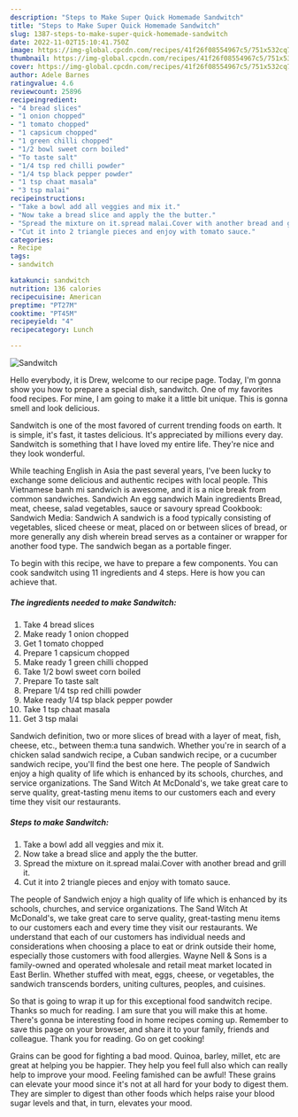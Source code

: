 ```yaml
---
description: "Steps to Make Super Quick Homemade Sandwitch"
title: "Steps to Make Super Quick Homemade Sandwitch"
slug: 1387-steps-to-make-super-quick-homemade-sandwitch
date: 2022-11-02T15:10:41.750Z
image: https://img-global.cpcdn.com/recipes/41f26f08554967c5/751x532cq70/sandwitch-recipe-main-photo.jpg
thumbnail: https://img-global.cpcdn.com/recipes/41f26f08554967c5/751x532cq70/sandwitch-recipe-main-photo.jpg
cover: https://img-global.cpcdn.com/recipes/41f26f08554967c5/751x532cq70/sandwitch-recipe-main-photo.jpg
author: Adele Barnes
ratingvalue: 4.6
reviewcount: 25896
recipeingredient:
- "4 bread slices"
- "1 onion chopped"
- "1 tomato chopped"
- "1 capsicum chopped"
- "1 green chilli chopped"
- "1/2 bowl sweet corn boiled"
- "To taste salt"
- "1/4 tsp red chilli powder"
- "1/4 tsp black pepper powder"
- "1 tsp chaat masala"
- "3 tsp malai"
recipeinstructions:
- "Take a bowl add all veggies and mix it."
- "Now take a bread slice and apply the the butter."
- "Spread the mixture on it.spread malai.Cover with another bread and grill it."
- "Cut it into 2 triangle pieces and enjoy with tomato sauce."
categories:
- Recipe
tags:
- sandwitch

katakunci: sandwitch 
nutrition: 136 calories
recipecuisine: American
preptime: "PT27M"
cooktime: "PT45M"
recipeyield: "4"
recipecategory: Lunch

---
```



![Sandwitch](https://img-global.cpcdn.com/recipes/41f26f08554967c5/751x532cq70/sandwitch-recipe-main-photo.jpg)

Hello everybody, it is Drew, welcome to our recipe page. Today, I'm gonna show you how to prepare a special dish, sandwitch. One of my favorites food recipes. For mine, I am going to make it a little bit unique. This is gonna smell and look delicious.

Sandwitch is one of the most favored of current trending foods on earth. It is simple, it's fast, it tastes delicious. It's appreciated by millions every day. Sandwitch is something that I have loved my entire life. They're nice and they look wonderful.

While teaching English in Asia the past several years, I&#39;ve been lucky to exchange some delicious and authentic recipes with local people. This Vietnamese banh mi sandwich is awesome, and it is a nice break from common sandwiches. Sandwich An egg sandwich Main ingredients Bread, meat, cheese, salad vegetables, sauce or savoury spread Cookbook: Sandwich Media: Sandwich A sandwich is a food typically consisting of vegetables, sliced cheese or meat, placed on or between slices of bread, or more generally any dish wherein bread serves as a container or wrapper for another food type. The sandwich began as a portable finger.


To begin with this recipe, we have to prepare a few components. You can cook sandwitch using 11 ingredients and 4 steps. Here is how you can achieve that.

<!--inarticleads1-->

##### The ingredients needed to make Sandwitch:

1. Take 4 bread slices
1. Make ready 1 onion chopped
1. Get 1 tomato chopped
1. Prepare 1 capsicum chopped
1. Make ready 1 green chilli chopped
1. Take 1/2 bowl sweet corn boiled
1. Prepare To taste salt
1. Prepare 1/4 tsp red chilli powder
1. Make ready 1/4 tsp black pepper powder
1. Take 1 tsp chaat masala
1. Get 3 tsp malai


Sandwich definition, two or more slices of bread with a layer of meat, fish, cheese, etc., between them:a tuna sandwich. Whether you&#39;re in search of a chicken salad sandwich recipe, a Cuban sandwich recipe, or a cucumber sandwich recipe, you&#39;ll find the best one here. The people of Sandwich enjoy a high quality of life which is enhanced by its schools, churches, and service organizations. The Sand Witch At McDonald&#39;s, we take great care to serve quality, great-tasting menu items to our customers each and every time they visit our restaurants. 

<!--inarticleads2-->

##### Steps to make Sandwitch:

1. Take a bowl add all veggies and mix it.
1. Now take a bread slice and apply the the butter.
1. Spread the mixture on it.spread malai.Cover with another bread and grill it.
1. Cut it into 2 triangle pieces and enjoy with tomato sauce.


The people of Sandwich enjoy a high quality of life which is enhanced by its schools, churches, and service organizations. The Sand Witch At McDonald&#39;s, we take great care to serve quality, great-tasting menu items to our customers each and every time they visit our restaurants. We understand that each of our customers has individual needs and considerations when choosing a place to eat or drink outside their home, especially those customers with food allergies. Wayne Nell &amp; Sons is a family-owned and operated wholesale and retail meat market located in East Berlin. Whether stuffed with meat, eggs, cheese, or vegetables, the sandwich transcends borders, uniting cultures, peoples, and cuisines. 

So that is going to wrap it up for this exceptional food sandwitch recipe. Thanks so much for reading. I am sure that you will make this at home. There's gonna be interesting food in home recipes coming up. Remember to save this page on your browser, and share it to your family, friends and colleague. Thank you for reading. Go on get cooking!

Grains can be good for fighting a bad mood. Quinoa, barley, millet, etc are great at helping you be happier. They help you feel full also which can really help to improve your mood. Feeling famished can be awful! These grains can elevate your mood since it's not at all hard for your body to digest them. They are simpler to digest than other foods which helps raise your blood sugar levels and that, in turn, elevates your mood.
